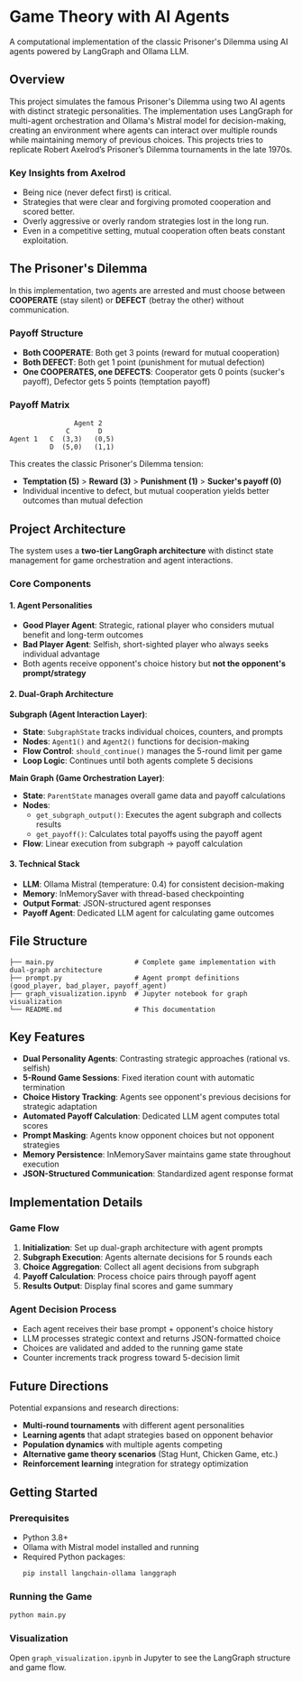 # Game Theory with AI Agents

A computational implementation of the classic Prisoner's Dilemma using AI agents powered by LangGraph and Ollama LLM.

## Overview

This project simulates the famous Prisoner's Dilemma using two AI agents with distinct strategic personalities. The implementation uses LangGraph for multi-agent orchestration and Ollama's Mistral model for decision-making, creating an environment where agents can interact over multiple rounds while maintaining memory of previous choices.
This projects tries to replicate Robert Axelrod’s Prisoner’s Dilemma tournaments in the late 1970s.

### Key Insights from Axelrod
- Being nice (never defect first) is critical.
- Strategies that were clear and forgiving promoted cooperation and scored better.
- Overly aggressive or overly random strategies lost in the long run.
- Even in a competitive setting, mutual cooperation often beats constant exploitation.

## The Prisoner's Dilemma

In this implementation, two agents are arrested and must choose between **COOPERATE** (stay silent) or **DEFECT** (betray the other) without communication.

### Payoff Structure
- **Both COOPERATE**: Both get 3 points (reward for mutual cooperation)
- **Both DEFECT**: Both get 1 point (punishment for mutual defection)
- **One COOPERATES, one DEFECTS**: Cooperator gets 0 points (sucker's payoff), Defector gets 5 points (temptation payoff)

### Payoff Matrix
```
                Agent 2
              C       D
Agent 1   C  (3,3)   (0,5)
          D  (5,0)   (1,1)
```

This creates the classic Prisoner's Dilemma tension:
- **Temptation (5)** > **Reward (3)** > **Punishment (1)** > **Sucker's payoff (0)**
- Individual incentive to defect, but mutual cooperation yields better outcomes than mutual defection

## Project Architecture

The system uses a **two-tier LangGraph architecture** with distinct state management for game orchestration and agent interactions.

### Core Components

#### 1. Agent Personalities
- **Good Player Agent**: Strategic, rational player who considers mutual benefit and long-term outcomes
- **Bad Player Agent**: Selfish, short-sighted player who always seeks individual advantage
- Both agents receive opponent's choice history but **not the opponent's prompt/strategy**

#### 2. Dual-Graph Architecture

**Subgraph (Agent Interaction Layer)**:
- **State**: `SubgraphState` tracks individual choices, counters, and prompts
- **Nodes**: `Agent1()` and `Agent2()` functions for decision-making
- **Flow Control**: `should_continue()` manages the 5-round limit per game
- **Loop Logic**: Continues until both agents complete 5 decisions

**Main Graph (Game Orchestration Layer)**:
- **State**: `ParentState` manages overall game data and payoff calculations
- **Nodes**: 
  - `get_subgraph_output()`: Executes the agent subgraph and collects results
  - `get_payoff()`: Calculates total payoffs using the payoff agent
- **Flow**: Linear execution from subgraph → payoff calculation

#### 3. Technical Stack
- **LLM**: Ollama Mistral (temperature: 0.4) for consistent decision-making
- **Memory**: InMemorySaver with thread-based checkpointing
- **Output Format**: JSON-structured agent responses
- **Payoff Agent**: Dedicated LLM agent for calculating game outcomes

## File Structure

```
├── main.py                    # Complete game implementation with dual-graph architecture
├── prompt.py                  # Agent prompt definitions (good_player, bad_player, payoff_agent)
├── graph_visualization.ipynb  # Jupyter notebook for graph visualization
└── README.md                  # This documentation
```

## Key Features

- **Dual Personality Agents**: Contrasting strategic approaches (rational vs. selfish)
- **5-Round Game Sessions**: Fixed iteration count with automatic termination
- **Choice History Tracking**: Agents see opponent's previous decisions for strategic adaptation
- **Automated Payoff Calculation**: Dedicated LLM agent computes total scores
- **Prompt Masking**: Agents know opponent choices but not opponent strategies
- **Memory Persistence**: InMemorySaver maintains game state throughout execution
- **JSON-Structured Communication**: Standardized agent response format

## Implementation Details

### Game Flow
1. **Initialization**: Set up dual-graph architecture with agent prompts
2. **Subgraph Execution**: Agents alternate decisions for 5 rounds each
3. **Choice Aggregation**: Collect all agent decisions from subgraph
4. **Payoff Calculation**: Process choice pairs through payoff agent
5. **Results Output**: Display final scores and game summary

### Agent Decision Process
- Each agent receives their base prompt + opponent's choice history
- LLM processes strategic context and returns JSON-formatted choice
- Choices are validated and added to the running game state
- Counter increments track progress toward 5-decision limit

## Future Directions

Potential expansions and research directions:

- **Multi-round tournaments** with different agent personalities
- **Learning agents** that adapt strategies based on opponent behavior
- **Population dynamics** with multiple agents competing
- **Alternative game theory scenarios** (Stag Hunt, Chicken Game, etc.)
- **Reinforcement learning** integration for strategy optimization

## Getting Started

### Prerequisites
- Python 3.8+
- Ollama with Mistral model installed and running
- Required Python packages:
  ```bash
  pip install langchain-ollama langgraph
  ```

### Running the Game
```bash
python main.py
```

### Visualization
Open `graph_visualization.ipynb` in Jupyter to see the LangGraph structure and game flow.
